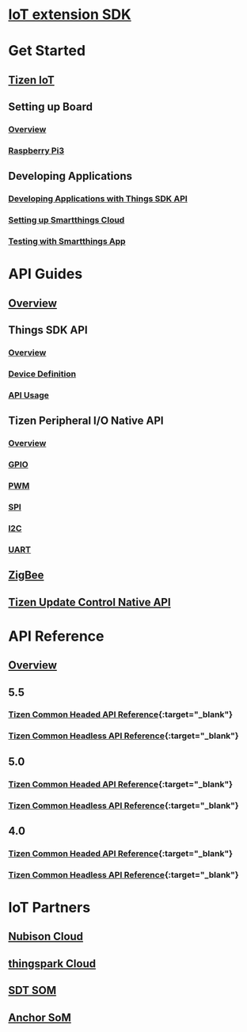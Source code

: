 # [IoT extension SDK](/iot/index.md)

# Get Started
## [Tizen IoT](/iot/get-started/overview.md)
## Setting up Board
### [Overview](/iot/get-started/setting-up-board.md)
### [Raspberry Pi3](/iot/get-started/rpi3-5.0.md)
## Developing Applications
### [Developing Applications with Things SDK API](/iot/get-started/things-app-development-5.0.md)
### [Setting up Smartthings Cloud](/iot/get-started/things-cloud-setup.md)
### [Testing with Smartthings App](/iot/get-started/cloud-app-test.md)

# API Guides
## [Overview](/iot/guides/iot-api.md)
## Things SDK API
### [Overview](/iot/guides/things-api-5.0.md)
### [Device Definition](/iot/guides/things-api-device-5.0.md)
### [API Usage](/iot/guides/things-api-guide-5.0.md)
## Tizen Peripheral I/O Native API
### [Overview](/iot/guides/peripheral-io-api.md)
### [GPIO](/iot/guides/peripheral-io-api-gpio.md)
### [PWM](/iot/guides/peripheral-io-api-pwm.md)
### [SPI](/iot/guides/peripheral-io-api-spi.md)
### [I2C](/iot/guides/peripheral-io-api-i2c.md)
### [UART](/iot/guides/peripheral-io-api-uart.md)
## [ZigBee](/iot/guides/zigbee.md)
## [Tizen Update Control Native API](/iot/guides/update-control-api.md)

# API Reference
## [Overview](/iot/api/overview.md)
## 5.5
### [Tizen Common Headed API Reference](/iot/api/5.5/tizen-iot-headed/index.html){:target="_blank"}
### [Tizen Common Headless API Reference](/iot/api/5.5/tizen-iot-headless/index.html){:target="_blank"}
## 5.0
### [Tizen Common Headed API Reference](/iot/api/5.0/tizen-iot-headed/index.html){:target="_blank"}
### [Tizen Common Headless API Reference](/iot/api/5.0/tizen-iot-headless/index.html){:target="_blank"}
## 4.0
### [Tizen Common Headed API Reference](/iot/api/4.0/tizen-iot-headed/index.html){:target="_blank"}
### [Tizen Common Headless API Reference](/iot/api/4.0/tizen-iot-headless/index.html){:target="_blank"}

# IoT Partners
## [Nubison Cloud](/iot/iot-partners/nubison.md)
## [thingspark Cloud](/iot/iot-partners/thingspark.md)
## [SDT SOM](/iot/iot-partners/sdt_som.md)
## [Anchor SoM](/iot/iot-partners/anchor/anchor.md)
